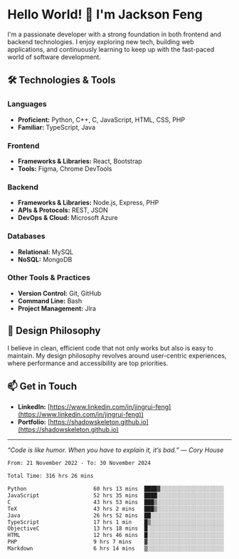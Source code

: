 # Hello World! 👋 I'm Jackson Feng

I'm a passionate developer with a strong foundation in both frontend and backend technologies. I enjoy exploring new tech, building web applications, and continuously learning to keep up with the fast-paced world of software development.

## 🛠 Technologies & Tools

### Languages
- **Proficient:** Python, C++, C, JavaScript, HTML, CSS, PHP
- **Familiar:** TypeScript, Java

### Frontend
- **Frameworks & Libraries:** React, Bootstrap
- **Tools:** Figma, Chrome DevTools

### Backend
- **Frameworks & Libraries:** Node.js, Express, PHP
- **APIs & Protocols:** REST, JSON
- **DevOps & Cloud:** Microsoft Azure

### Databases
- **Relational:** MySQL
- **NoSQL:** MongoDB

### Other Tools & Practices
- **Version Control:** Git, GitHub
- **Command Line:** Bash
- **Project Management:** Jira


## 🎨 Design Philosophy

I believe in clean, efficient code that not only works but also is easy to maintain. My design philosophy revolves around user-centric experiences, where performance and accessibility are top priorities.

## 📫 Get in Touch

- **LinkedIn:** [https://www.linkedin.com/in/jingrui-feng](https://www.linkedin.com/in/jingrui-feng))
- **Portfolio:** [https://shadowskeleton.github.io](https://shadowskeleton.github.io)

---

*“Code is like humor. When you have to explain it, it’s bad.” — Cory House*



<!--START_SECTION:waka-->

```txt
From: 21 November 2022 - To: 30 November 2024

Total Time: 316 hrs 26 mins

Python                     60 hrs 13 mins  ████▓░░░░░░░░░░░░░░░░░░░░   19.03 %
JavaScript                 52 hrs 35 mins  ████░░░░░░░░░░░░░░░░░░░░░   16.62 %
C                          43 hrs 53 mins  ███▒░░░░░░░░░░░░░░░░░░░░░   13.87 %
TeX                        43 hrs 2 mins   ███▒░░░░░░░░░░░░░░░░░░░░░   13.60 %
Java                       26 hrs 52 mins  ██░░░░░░░░░░░░░░░░░░░░░░░   08.49 %
TypeScript                 17 hrs 1 min    █▒░░░░░░░░░░░░░░░░░░░░░░░   05.38 %
ObjectiveC                 13 hrs 18 mins  █░░░░░░░░░░░░░░░░░░░░░░░░   04.20 %
HTML                       12 hrs 46 mins  █░░░░░░░░░░░░░░░░░░░░░░░░   04.04 %
PHP                        9 hrs 7 mins    ▓░░░░░░░░░░░░░░░░░░░░░░░░   02.88 %
Markdown                   6 hrs 14 mins   ▒░░░░░░░░░░░░░░░░░░░░░░░░   01.97 %
```

<!--END_SECTION:waka-->

